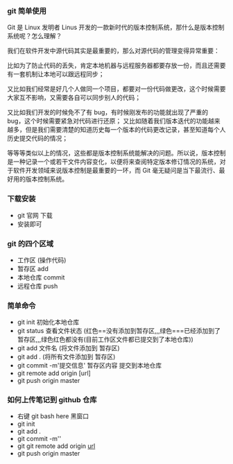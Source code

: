 ### git 简单使用

Git 是 Linux 发明者 Linus 开发的一款新时代的版本控制系统，那什么是版本控制系统呢？怎么理解？

我们在软件开发中源代码其实是最重要的，那么对源代码的管理变得异常重要：

比如为了防止代码的丢失，肯定本地机器与远程服务器都要存放一份，而且还需要有一套机制让本地可以跟远程同步；

又比如我们经常是好几个人做同一个项目，都要对一份代码做更改，这个时候需要大家互不影响，又需要各自可以同步别人的代码；

又比如我们开发的时候免不了有 bug，有时候刚发布的功能就出现了严重的 bug，这个时候需要紧急对代码进行还原；
又比如随着我们版本迭代的功能越来越多，但是我们需要清楚的知道历史每一个版本的代码更改记录，甚至知道每个人历史提交代码的情况；

等等等类似以上的情况，这些都是版本控制系统能解决的问题。所以说，版本控制是一种记录一个或若干文件内容变化，以便将来查阅特定版本修订情况的系统，对于软件开发领域来说版本控制是最重要的一环，而 Git 毫无疑问是当下最流行、最好用的版本控制系统。

### 下载安装

-   git 官网 下载
-   安装即可

### git 的四个区域

-   工作区 (操作代码)
-   暂存区 add
-   本地仓库 commit
-   远程仓库 push

### 简单命令

-   git init 初始化本地仓库
-   git status 查看文件状态 (红色==没有添加到暂存区,,,绿色===已经添加到了暂存区,,,绿色红色都没有(目前工作区文件都已提交到了本地仓库))
-   git add 文件名 (将文件添加到 暂存区)
-   git add . (将所有文件添加到 暂存区)
-   git commit -m'提交信息' 暂存区内容 提交到本地仓库
-   git remote add origin [url]
-   git push origin master

### 如何上传笔记到 github 仓库

-   右键 git bash here 黑窗口
-   git init
-   git add .
-   git commit -m''
-   git git remote add origin [url](只需第一次)
-   git push origin master
